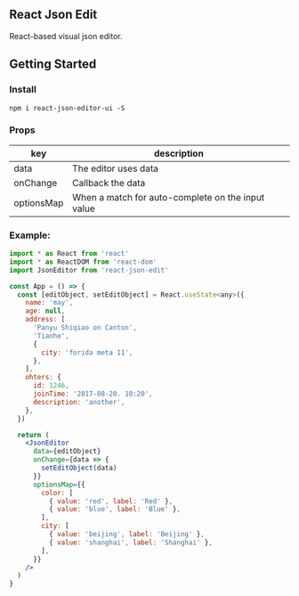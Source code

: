 ## React Json Edit

React-based visual json editor.

## Getting Started

### Install

```
npm i react-json-editor-ui -S
```

### Props

|key|description|
|--|--|
|data|The editor uses data|
|onChange|Callback the data|
|optionsMap|When a match for auto-complete on the input value|

### Example:

```jsx
import * as React from 'react'
import * as ReactDOM from 'react-dom'
import JsonEditor from 'react-json-edit'

const App = () => {
  const [editObject, setEditObject] = React.useState<any>({
    name: 'may',
    age: null,
    address: [
      'Panyu Shiqiao on Canton',
      'Tianhe',
      {
        city: 'forida meta 11',
      },
    ],
    ohters: {
      id: 1246,
      joinTime: '2017-08-20. 10:20',
      description: 'another',
    },
  })

  return (
    <JsonEditor
      data={editObject}
      onChange={data => {
        setEditObject(data)
      }}
      optionsMap={{
        color: [
          { value: 'red', label: 'Red' },
          { value: 'blue', label: 'Blue' },
        ],
        city: [
          { value: 'beijing', label: 'Beijing' },
          { value: 'shanghai', label: 'Shanghai' },
        ],
      }}
    />
  )
}

```